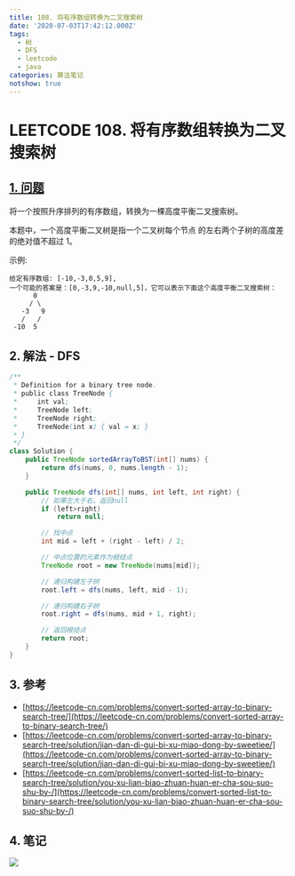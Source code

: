 ```yaml
---
title: 108. 将有序数组转换为二叉搜索树
date: '2020-07-03T17:42:12.000Z'
tags:
  - 树
  - DFS
  - leetcode
  - java
categories: 算法笔记
notshow: true
---
```


# LEETCODE 108. 将有序数组转换为二叉搜索树

## [1. 问题](https://leetcode-cn.com/problems/convert-sorted-array-to-binary-search-tree/)

将一个按照升序排列的有序数组，转换为一棵高度平衡二叉搜索树。

本题中，一个高度平衡二叉树是指一个二叉树每个节点 的左右两个子树的高度差的绝对值不超过 1。

示例:

```text
给定有序数组: [-10,-3,0,5,9],
一个可能的答案是：[0,-3,9,-10,null,5]，它可以表示下面这个高度平衡二叉搜索树：
      0
     / \
   -3   9
   /   /
 -10  5
```

## 2. 解法 - DFS

```java
/**
 * Definition for a binary tree node.
 * public class TreeNode {
 *     int val;
 *     TreeNode left;
 *     TreeNode right;
 *     TreeNode(int x) { val = x; }
 * }
 */
class Solution {
    public TreeNode sortedArrayToBST(int[] nums) {
        return dfs(nums, 0, nums.length - 1);
    }

    public TreeNode dfs(int[] nums, int left, int right) {
        // 如果左大于右，返回null
        if (left>right)
            return null;

        // 找中点
        int mid = left + (right - left) / 2;

        // 中点位置的元素作为根结点
        TreeNode root = new TreeNode(nums[mid]);

        // 递归构建左子树
        root.left = dfs(nums, left, mid - 1);

        // 递归构建右子树
        root.right = dfs(nums, mid + 1, right);

        // 返回根结点
        return root;
    }
}
```

## 3. 参考

* [https://leetcode-cn.com/problems/convert-sorted-array-to-binary-search-tree/](https://leetcode-cn.com/problems/convert-sorted-array-to-binary-search-tree/)
* [https://leetcode-cn.com/problems/convert-sorted-array-to-binary-search-tree/solution/jian-dan-di-gui-bi-xu-miao-dong-by-sweetiee/](https://leetcode-cn.com/problems/convert-sorted-array-to-binary-search-tree/solution/jian-dan-di-gui-bi-xu-miao-dong-by-sweetiee/)
* [https://leetcode-cn.com/problems/convert-sorted-list-to-binary-search-tree/solution/you-xu-lian-biao-zhuan-huan-er-cha-sou-suo-shu-by-/](https://leetcode-cn.com/problems/convert-sorted-list-to-binary-search-tree/solution/you-xu-lian-biao-zhuan-huan-er-cha-sou-suo-shu-by-/)

## 4. 笔记

![](https://777blog.oss-cn-shanghai.aliyuncs.com/blog%20pic/leetcode-108.jpg)

